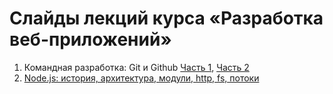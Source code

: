 # Слайды лекций курса «Разработка веб-приложений»

1. Командная разработка: Git и Github [Часть 1](https://urfu-2015.github.io/webdev-slides/1-1-teamwork-git-github), [Часть 2](https://urfu-2015.github.io/webdev-slides/1-2-teamwork-git-github)
2. [Node.js: история, архитектура, модули, http, fs, потоки](https://urfu-2015.github.io/webdev-slides/2-nodejs)
